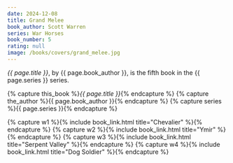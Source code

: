 ```yaml
---
date: 2024-12-08
title: Grand Melee
book_author: Scott Warren
series: War Horses
book_number: 5
rating: null
image: /books/covers/grand_melee.jpg
---
```


<cite class="book-title">{{ page.title }}</cite>, by <span
class="author-name">{{ page.book_author }}</span>, is the fifth book in the
<span class="book-series">{{ page.series }}</span> series.

{% capture this_book %}<cite class="book-title">{{ page.title }}</cite>{% endcapture %}
{% capture the_author %}<span class="author-name">{{ page.book_author }}</span>{% endcapture %}
{% capture series %}<span class="book-series">{{ page.series }}</span>{% endcapture %}

{% capture w1 %}{% include book_link.html title="Chevalier" %}{% endcapture %}
{% capture w2 %}{% include book_link.html title="Ymir" %}{% endcapture %}
{% capture w3 %}{% include book_link.html title="Serpent Valley" %}{% endcapture %}
{% capture w4 %}{% include book_link.html title="Dog Soldier" %}{% endcapture %}
